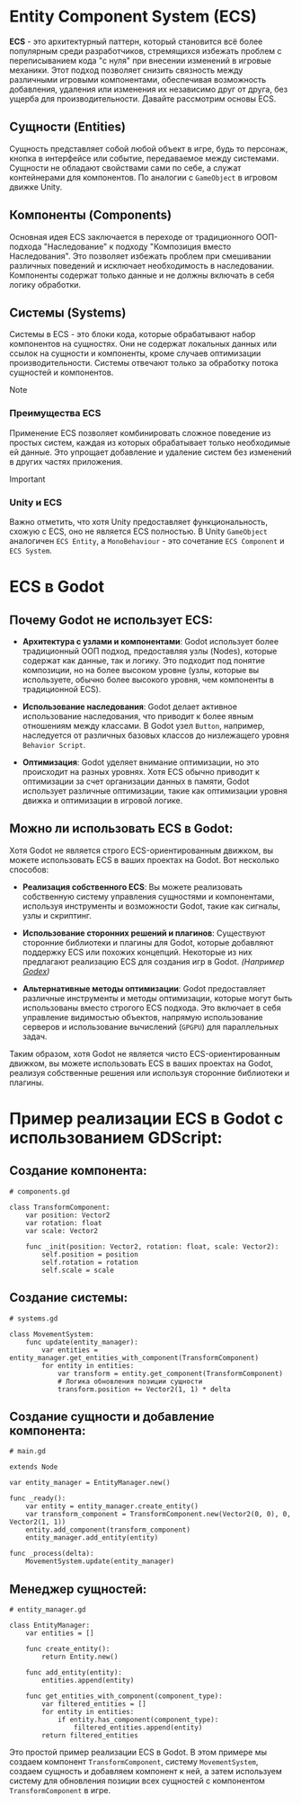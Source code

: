 # Entity Component System (ECS)

**ECS** - это архитектурный паттерн, который становится всё более популярным среди разработчиков, стремящихся избежать проблем с переписыванием кода "с нуля" при внесении изменений в игровые механики. Этот подход позволяет снизить связность между различными игровыми компонентами, обеспечивая возможность добавления, удаления или изменения их независимо друг от друга, без ущерба для производительности. Давайте рассмотрим основы ECS.

## Сущности (Entities)

Сущность представляет собой любой объект в игре, будь то персонаж, кнопка в интерфейсе или событие, передаваемое между системами. Сущности не обладают свойствами сами по себе, а служат контейнерами для компонентов. По аналогии с `GameObject` в игровом движке Unity.

## Компоненты (Components)

Основная идея ECS заключается в переходе от традиционного ООП-подхода "Наследование" к подходу "Композиция вместо Наследования". Это позволяет избежать проблем при смешивании различных поведений и исключает необходимость в наследовании. Компоненты содержат только данные и не должны включать в себя логику обработки.

## Системы (Systems)

Системы в ECS - это блоки кода, которые обрабатывают набор компонентов на сущностях. Они не содержат локальных данных или ссылок на сущности и компоненты, кроме случаев оптимизации производительности. Системы отвечают только за обработку потока сущностей и компонентов.

> [!NOTE]
> ### Преимущества ECS
>
> Применение ECS позволяет комбинировать сложное поведение из простых систем, каждая из которых обрабатывает только необходимые ей данные. Это упрощает добавление и удаление систем без изменений в других частях приложения.

> [!IMPORTANT]
> ### Unity и ECS
>
> Важно отметить, что хотя Unity предоставляет функциональность, схожую с ECS, оно не является ECS полностью. В Unity `GameObject` аналогичен `ECS Entity`, а `MonoBehaviour` - это сочетание `ECS Component` и `ECS System`.

# ECS в Godot

## Почему Godot не использует ECS:

- **Архитектура с узлами и компонентами**: Godot использует более традиционный ООП подход, предоставляя узлы (Nodes), которые содержат как данные, так и логику. Это подходит под понятие композиции, но на более высоком уровне (узлы, которые вы используете, обычно более высокого уровня, чем компоненты в традиционной ECS).

- **Использование наследования**: Godot делает активное использование наследования, что приводит к более явным отношениям между классами. В Godot узел `Button`, например, наследуется от различных базовых классов до низлежащего уровня `Behavior Script`.

- **Оптимизация**: Godot уделяет внимание оптимизации, но это происходит на разных уровнях. Хотя ECS обычно приводит к оптимизации за счет организации данных в памяти, Godot использует различные оптимизации, такие как оптимизации уровня движка и оптимизации в игровой логике.

## Можно ли использовать ECS в Godot:

Хотя Godot не является строго ECS-ориентированным движком, вы можете использовать ECS в ваших проектах на Godot. Вот несколько способов:

- **Реализация собственного ECS**: Вы можете реализовать собственную систему управления сущностями и компонентами, используя инструменты и возможности Godot, такие как сигналы, узлы и скриптинг.

- **Использование сторонних решений и плагинов**: Существуют сторонние библиотеки и плагины для Godot, которые добавляют поддержку ECS или похожих концепций. Некоторые из них предлагают реализацию ECS для создания игр в Godot. _(Например [Godex](https://github.com/GodotECS/godex))_

- **Альтернативные методы оптимизации**: Godot предоставляет различные инструменты и методы оптимизации, которые могут быть использованы вместо строгого ECS подхода. Это включает в себя управление видимостью объектов, напрямую использование серверов и использование вычислений (`GPGPU`) для параллельных задач.

Таким образом, хотя Godot не является чисто ECS-ориентированным движком, вы можете использовать ECS в ваших проектах на Godot, реализуя собственные решения или используя сторонние библиотеки и плагины.

# Пример реализации ECS в Godot с использованием GDScript:

## Создание компонента:

```gdscript
# components.gd

class TransformComponent:
    var position: Vector2
    var rotation: float
    var scale: Vector2

    func _init(position: Vector2, rotation: float, scale: Vector2):
        self.position = position
        self.rotation = rotation
        self.scale = scale
```

## Создание системы:

```gdscript
# systems.gd

class MovementSystem:
    func update(entity_manager):
        var entities = entity_manager.get_entities_with_component(TransformComponent)
        for entity in entities:
            var transform = entity.get_component(TransformComponent)
            # Логика обновления позиции сущности
            transform.position += Vector2(1, 1) * delta
```

## Создание сущности и добавление компонента:

```gdscript
# main.gd

extends Node

var entity_manager = EntityManager.new()

func _ready():
    var entity = entity_manager.create_entity()
    var transform_component = TransformComponent.new(Vector2(0, 0), 0, Vector2(1, 1))
    entity.add_component(transform_component)
    entity_manager.add_entity(entity)

func _process(delta):
    MovementSystem.update(entity_manager)
```

## Менеджер сущностей:

```gdscript
# entity_manager.gd

class EntityManager:
    var entities = []

    func create_entity():
        return Entity.new()

    func add_entity(entity):
        entities.append(entity)

    func get_entities_with_component(component_type):
        var filtered_entities = []
        for entity in entities:
            if entity.has_component(component_type):
                filtered_entities.append(entity)
        return filtered_entities
```

Это простой пример реализации ECS в Godot. В этом примере мы создаем компонент `TransformComponent`, систему `MovementSystem`, создаем сущность и добавляем компонент к ней, а затем используем систему для обновления позиции всех сущностей с компонентом `TransformComponent` в игре.